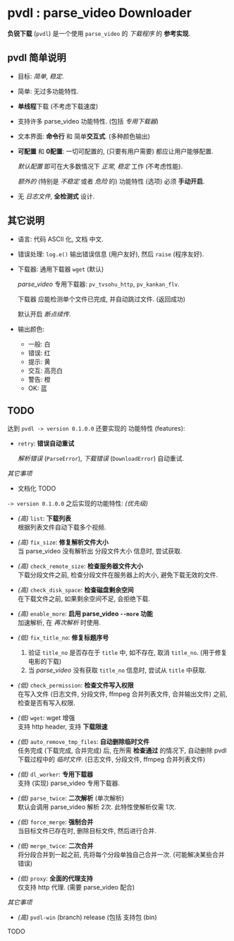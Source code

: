 <!-- pvdl.md, parse_video/doc/
   - language: Chinese (zh_cn) 
  -->

# pvdl : parse_video Downloader

**负锐下载** (`pvdl`) 是一个使用 `parse_video` 的 *下载程序* 的 **参考实现**. 


## pvdl 简单说明

+ 目标: *简单*, *稳定*. 

+ 简单: 无过多功能特性. 

+ **单线程**下载 (不考虑下载速度)

+ 支持许多 parse_video 功能特性. (包括 *专用下载器*)

+ 文本界面: **命令行** 和 简单**交互式**. (多种颜色输出)

+ **可配置** 和 **0配置**: 一切可配置的, (只要有用户需要) 都应让用户能够配置. 
  
  *默认配置* 即可在大多数情况下 *正常, 稳定* 工作 (不考虑性能). 
  
  *额外的* (特别是 *不稳定* 或者 *危险* 的) 功能特性 (选项) 必须 **手动开启**. 

+ 无 *日志文件*, **全检测式** 设计. 


## 其它说明

+ 语言: 代码 ASCII 化, 文档 中文. 

+ 错误处理: `log.e()` 输出错误信息 (用户友好), 然后 `raise` (程序友好). 

+ 下载器: 通用下载器 `wget` (默认)
  
  *parse_video* 专用下载器: `pv_tvsohu_http`, `pv_kankan_flv`. 
  
  下载器 应能检测单个文件已完成, 并自动跳过文件. (返回成功)
  
  默认开启 *断点续传*. 

+ 输出颜色:
  
  + 一般: 白
  + 错误: 红
  + 提示: 黄
  + 交互: 高亮白
  + 警告: 橙
  + OK: 蓝


## TODO

达到 `pvdl -> version 0.1.0.0` 还要实现的 功能特性 (features): 

+ `retry`: **错误自动重试**
  
  *解析错误* (`ParseError`), *下载错误* (`DownloadError`) 自动重试. 

*其它事项*

+ 文档化 TODO


`-> version 0.1.0.0` 之后实现的功能特性: *(优先级)*

+ *(高)* `list`: **下载列表** <br />
  根据列表文件自动下载多个视频. 

+ *(高)* `fix_size`: **修复解析文件大小** <br />
  当 parse_video 没有解析出 分段文件大小 信息时, 尝试获取. 

+ *(高)* `check_remote_size`: **检查服务器文件大小** <br />
  下载分段文件之前, 检查分段文件在服务器上的大小, 避免下载无效的文件. 

+ *(高)* `check_disk_space`: **检查磁盘剩余空间** <br />
  在下载文件之前, 如果剩余空间不足, 会拒绝下载. 

+ *(高)* `enable_more`: **启用 parse_video `--more` 功能** <br />
  加速解析, 在 *再次解析* 时使用. 


+ *(低)* `fix_title_no`: **修复标题序号**
  
  1. 验证 `title_no` 是否存在于 `title` 中, 如不存在, 取消 `title_no`. 
     (用于修复 电影的下载)
  2. 当 *parse_video* 没有获取 `title_no` 信息时, 尝试从 `title` 中获取. 

+ *(低)* `check_permission`: **检查文件写入权限** <br />
  在写入文件 (日志文件, 分段文件, ffmpeg 合并列表文件, 合并输出文件) 之前, 检查是否有写入权限. 

+ *(低)* `wget`: wget 增强 <br />
  支持 http header, 支持 **下载限速**

+ *(低)* `auto_remove_tmp_files`: **自动删除临时文件** <br />
  任务完成 (下载完成, 合并完成) 后, 在所需 **检查通过** 的情况下, 
  自动删除 pvdl 下载过程中的 *临时文件*. (日志文件, 分段文件, ffmpeg 合并列表文件)

+ *(低)* `dl_worker`: **专用下载器** <br />
  支持 (实现) parse_video 专用下载器. 

+ *(低)* `parse_twice`: **二次解析** (单次解析) <br />
  默认会调用 parse_video 解析 2次. 此特性使解析仅需 1次. 

+ *(低)* `force_merge`: **强制合并** <br />
  当目标文件已存在时, 删除目标文件, 然后进行合并. 

+ *(低)* `merge_twice`: **二次合并** <br />
  将分段合并到一起之前, 先将每个分段单独自己合并一次. (可能解决某些合并错误)

+ *(低)* `proxy`: **全面的代理支持** <br />
  仅支持 http 代理. (需要 parse_video 配合)

*其它事项*

+ *(高)* `pvdl-win` (branch) release (包括 支持包 (bin)


TODO
<!-- end pvdl.md -->


